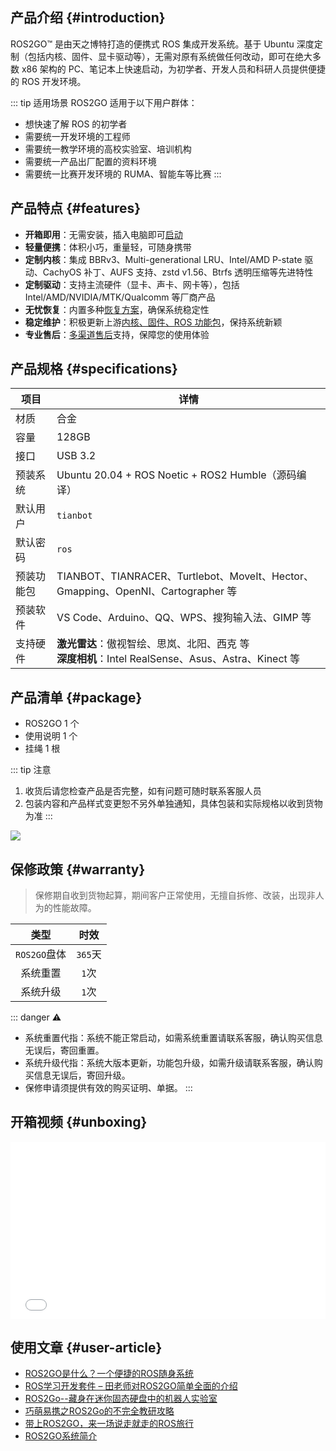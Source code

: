 ## 产品介绍 {#introduction}

ROS2GO™ 是由天之博特打造的便携式 ROS 集成开发系统。基于 Ubuntu 深度定制（包括内核、固件、显卡驱动等），无需对原有系统做任何改动，即可在绝大多数 x86 架构的 PC、笔记本上快速启动，为初学者、开发人员和科研人员提供便捷的 ROS 开发环境。

::: tip 适用场景
ROS2GO 适用于以下用户群体：
- 想快速了解 ROS 的初学者
- 需要统一开发环境的工程师
- 需要统一教学环境的高校实验室、培训机构
- 需要统一产品出厂配置的资料环境
- 需要统一比赛开发环境的 RUMA、智能车等比赛
:::


## 产品特点 {#features}

- **开箱即用**：无需安装，插入电脑即可[启动](how-to-start.md#start-steps)
- **轻量便携**：体积小巧，重量轻，可随身携带
- **定制内核**：集成 BBRv3、Multi-generational LRU、Intel/AMD P-state 驱动、CachyOS 补丁、AUFS 支持、zstd v1.56、Btrfs 透明压缩等先进特性
- **定制驱动**：支持主流硬件（显卡、声卡、网卡等），包括 Intel/AMD/NVIDIA/MTK/Qualcomm 等厂商产品
- **无忧恢复**：内置多种[恢复方案](how-to-recover.md)，确保系统稳定性
- **稳定维护**：积极更新上游[内核、固件、ROS 功能包](https://github.com/tianbot/tianbot_docs/releases)，保持系统新颖
- **专业售后**：[多渠道售后](/about)支持，保障您的使用体验


## 产品规格 {#specifications}

| 项目 | 详情 |
| --- | --- |
| 材质 | 合金 |
| 容量 | 128GB |
| 接口 | USB 3.2 |
| 预装系统 | Ubuntu 20.04 + ROS Noetic + ROS2 Humble（源码编译） |
| 默认用户 | `tianbot` |
| 默认密码 | `ros` |
| 预装功能包 | TIANBOT、TIANRACER、Turtlebot、MoveIt、Hector、Gmapping、OpenNI、Cartographer 等 |
| 预装软件 | VS Code、Arduino、QQ、WPS、搜狗输入法、GIMP 等 |
| 支持硬件 | **激光雷达**：傲视智绘、思岚、北阳、西克 等<br/>**深度相机**：Intel RealSense、Asus、Astra、Kinect 等 |


## 产品清单 {#package}

- ROS2GO 1 个
- 使用说明 1 个
- 挂绳 1 根

::: tip 注意
1. 收货后请您检查产品是否完整，如有问题可随时联系客服人员
2. 包装内容和产品样式变更恕不另外单独通知，具体包装和实际规格以收到货物为准
:::

![](https://tianbot-pic.oss-cn-beijing.aliyuncs.com/tianbot-pic/Tianbot-Doc202310241233148.jpg)

## 保修政策 {#warranty}

> 保修期自收到货物起算，期间客户正常使用，无擅自拆修、改装，出现非人为的性能故障。

| 类型   |   时效  |
| :---: | :---: |
|  `ROS2GO`盘体  |  `365`天  |
|  系统重置  |  `1`次  |
|  系统升级  |  `1`次  |

::: danger ⚠️
- 系统重置代指：系统不能正常启动，如需系统重置请联系客服，确认购买信息无误后，寄回重置。
- 系统升级代指：系统大版本更新，功能包升级，如需升级请联系客服，确认购买信息无误后，寄回升级。
- 保修申请须提供有效的购买证明、单据。
:::

## 开箱视频 {#unboxing}

<div style="position: relative; padding-bottom: 56.25%; height: 0;">
  <iframe src="//player.bilibili.com/player.html?aid=456565029&bvid=BV1r5411a7sd&cid=221459248&p=1&autoplay=0" frameborder="no" scrolling="no" 
    style="position: absolute; top: 0; left: 0; width: 100%; height: 100%;"></iframe>
</div>

## 使用文章 {#user-article}

- [ROS2GO是什么？一个便捷的ROS随身系统](https://zhuanlan.zhihu.com/p/47984126)  
- [ROS学习开发套件 – 田老师对ROS2GO简单全面的介绍](https://www.tianbot.com/2018/11/11/81a4ef888b/)  
- [ROS2Go--藏身在迷你固态硬盘中的机器人实验室](https://blog.csdn.net/ZhangRelay/article/details/83096996)   
- [巧萌易携之ROS2Go的不完全教研攻略](https://blog.csdn.net/zhangrelay/article/details/83615341)   
- [带上ROS2GO，来一场说走就走的ROS旅行](http://www.guyuehome.com/2237)  
- [ROS2GO系统简介](http://www.corvin.cn/990.html)  
